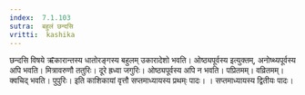 ```yaml
---
index:  7.1.103
sutra:  बहुलं छन्दसि
vritti:  kashika 
---
```


छन्दसि विषये ऋ̄कारान्तस्य धातोरङ्गस्य बहुलम् उकारादेशो भवति। ओष्ठ्यपूर्वस्य इत्युक्तम्, अनोष्थ्यपूर्वस्य अपि भवति। मित्रावरुणौ ततुरिः। दूरे ह्रध्वा जगुरिः। ओष्ठ्यपूर्वस्य अपि न भवति। पप्रितमम्। वव्रितमम्। क्वचिद् भवति। पुपुरिः। इति काशिकायां वृत्तौ सप्तमाध्यायस्य प्रथम्ः पादः। । सप्तमाध्यायस्य द्वितीयः पादः।


